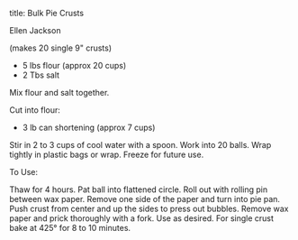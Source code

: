 title: Bulk Pie Crusts

Ellen Jackson

(makes 20 single 9" crusts)

* 5 lbs flour (approx 20 cups)
* 2 Tbs salt

Mix flour and salt together.

Cut into flour:

* 3 lb can shortening (approx 7 cups)

Stir in 2 to 3 cups of cool water with a spoon.  Work into 20 balls.  Wrap tightly in plastic bags or wrap.  Freeze for future use.

To Use:

Thaw for 4 hours.  Pat ball into flattened circle.  Roll out with rolling pin between wax paper.  Remove one side of the paper and turn into pie pan.  Push crust from center and up the sides to press out bubbles.  Remove wax paper and prick thoroughly with a fork.  Use as desired.  For single crust bake at 425° for 8 to 10 minutes.
